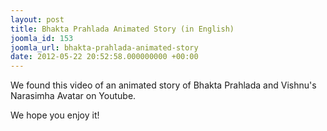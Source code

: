 ```yaml
---
layout: post
title: Bhakta Prahlada Animated Story (in English)
joomla_id: 153
joomla_url: bhakta-prahlada-animated-story
date: 2012-05-22 20:52:58.000000000 +00:00
---
```

We found this video of an animated story of Bhakta Prahlada and Vishnu's Narasimha Avatar on Youtube.

We hope you enjoy it!


